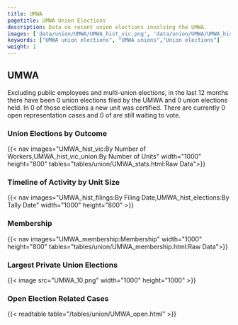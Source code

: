 ```yaml
---
title: UMWA
pagetitle: UMWA Union Elections
description: Data on recent union elections involving the UMWA.
images: ['data/union/UMWA/UMWA_hist_vic.png', 'data/union/UMWA/UMWA_hist_size.png', 'data/union/UMWA/UMWA_10.png']
keywords: ["UMWA union elections", "UMWA unions","Union elections"]
weight: 1
---
```

##  UMWA

Excluding public employees and multi-union elections, in the last 12 months there have been 0 union elections filed by the UMWA and 0 union elections held. In 0 of those elections a new unit was certified. There are currently 0 open representation cases and 0 of are still waiting to vote.

### Union Elections by Outcome
{{< nav images="UMWA_hist_vic:By Number of Workers,UMWA_hist_vic_union:By Number of Units" width="1000" height="800" tables="tables/union/UMWA_stats.html:Raw Data">}}

### Timeline of Activity by Unit Size
{{< nav images="UMWA_hist_filings:By Filing Date,UMWA_hist_elections:By Tally Date" width="1000" height="800" >}}

### Membership
{{< nav images="UMWA_membership:Membership" width="1000" height="800" tables="tables/union/UMWA_membership.html:Raw Data">}}

### Largest Private Union Elections
{{< image src="UMWA_10.png" width="1000" height="1000"  >}}

### Open Election Related Cases
{{< readtable table="/tables/union/UMWA_open.html" >}}

